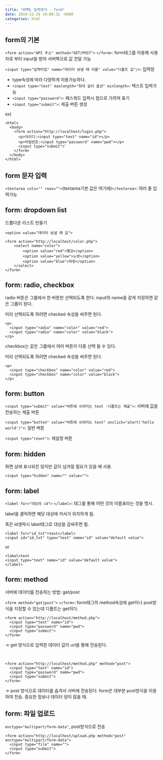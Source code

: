 ```yaml
---
title: "HTML 입력양식 - form"
date: 2019-12-29 19:00:31 -0400
categories: html
---
```


## form의 기본
`<form action="API 주소" method="GET|POST">` `</form>`: form태그를 이용해 사용자로 부터 input을 받아 서버쪽으로 값 전달 가능

`<input type="입력타입" name="데이터 보낼 때 이름" value="디폴트 값"/>`: 입력창
- type속성에 따라 다양하게 이용가능하다.
- `<input type="text" maxlength="최대 길이 옵션" minlength>`: 텍스트 입력가능
- `<input type="password">`: 패스워드 입력시 점으로 가려져 표기
- `<input type="submit">`: 제출 버튼 생성

ex)
```
<html>
  <body>
    <form action="http://localhost/login.php">
      <p>아이디:<input type="text" name="id"></p>
      <p>비밀번호:<input type="password" name="pwd"></p>
      <input type="submit">`
    </form>
  </body>
</html>
```

## form 문자 입력
`<textarea cols="" rows="">`(textarea기본 값은 여기에)`</textarea>`: 여러 줄 입력가능

## form: dropdown list
드롭다운 리스트 만들기

`<option value="데이터 보낼 때 값">`

```
<form action="http://localhost/color.php">
    <select name="color"> 
        <option value="red">빨강</option>
        <option value="yellow">노랑</option>
        <option value="blue">파랑</option>
    </select>
</form>
```

## form: radio, checkbox
radio 버튼은 그룹에서 한 버튼만 선택되도록 한다. input의 name을 같게 지정하면 같은 그룹이 된다.

미리 선택되도록 하려면 checked 속성을 써주면 된다.
```
<p>
  <input type="radio" name="color" value="red">
  <input type="radio" name="color" value="black">
</p>
```

checkbox는 같은 그룹에서 여러 버튼이 다중 선택 될 수 있다.

미리 선택되도록 하려면 checked 속성을 써주면 된다.
```
<p>
  <input type="checkbox" name="color" value="red">
  <input type="checkbox" name="color" value="black">
</p>
```

## form: button
`<input type="submit" value="버튼에 쓰여지는 text -디폴트는 제출">`: 서버에 값을 전송하는 제출 버튼

`<input type="button" value="버튼에 쓰여지는 text" onclick="alert('hello world')">`: 일반 버튼

`<input type="reset">`: 재설정 버튼

## form: hidden
화면 상에 표시되진 않지만 값이 넘겨질 필요가 있을 때 사용.

`<input type="hidden" name="" value="">`

## form: label
`<label for="대상의 id">` `</label>`: 태그를 통해 어떤 것의 이름표라는 것을 명시. 

label을 클릭하면 해당 대상에 커서가 위치하게 됨.

혹은 id생략시 label태그로 대상을 감싸주면 됨.
```
<label for="id_txt">text</label>
<input id="id_txt" type="text" name="id" value="default value">
```
or
```
<label>text
<input type="text" name="id" value="default value">
</label>
```

## form: method
서버에 데이터를 전송하는 방법: get/post

`<form method="get|post">` `</form>`: form태그의 method속성에 get이나 post방식을 지정할 수 있는데 디폴트는 get이다.
```
<form action="http://localhost/method.php">
  <input type="text" name="id">
  <input type="password" name="pwd">
  <input type="submit">
</form>
```
-> get 방식으로 입력한 데이터 값이 url을 통해 전송된다.

<br>

```
<form action="http://localhost/method.php" method="post">
  <input type="text" name="id">
  <input type="password" name="pwd">
  <input type="submit">
</form>
```
-> post 방식으로 데이터를 숨겨서 서버에 전송된다. form은 대부분 post방식을 이용하여 전송. 중요한 정보나 데이터 양이 많을 때.

## form: 파일 업로드
`enctype="multipart/form-data"`, post방식으로 전송  
```
<form action="http://localhost/upload.php method="post" enctype="multipart/form-data">
  <input type="file" name="">
  <input type="submit">
</form>
```
